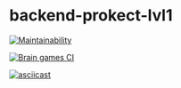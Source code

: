 
# backend-prokect-lvl1

[![Maintainability](https://api.codeclimate.com/v1/badges/ee38fecaa690ca34444e/maintainability)](https://codeclimate.com/github/sotruy/backend-project-lvl1/maintainability)

[![Brain games CI](https://github.com/sotruy/backend-project-lvl1/workflows/brain-games%20CI/badge.svg)](https://github.com/sotruy/backend-project-lvl1/actions)

[![asciicast](https://asciinema.org/a/bQvFWBtr17LF3fIv3k3fTwVH9.svg)](https://asciinema.org/a/bQvFWBtr17LF3fIv3k3fTwVH9)